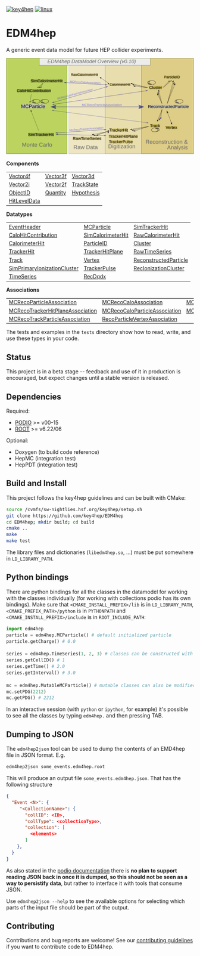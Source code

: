
[![key4hep](https://github.com/key4hep/EDM4hep/workflows/key4hep_linux/badge.svg)](https://github.com/key4hep/EDM4hep/actions/workflows/key4hep_linux.yml)
[![linux](https://github.com/key4hep/EDM4hep/actions/workflows/lcg_linux_with_podio.yml/badge.svg)](https://github.com/key4hep/EDM4hep/actions/workflows/lcg_linux_with_podio.yml)
# EDM4hep


A generic event data model for future HEP collider experiments.

![](doc/edm4hep_diagram.svg)

**Components**

| | | |
|-|-|-|
| [Vector4f](https://github.com/key4hep/EDM4hep/blob/main/edm4hep.yaml#L9)       | [Vector3f](https://github.com/key4hep/EDM4hep/blob/main/edm4hep.yaml#L26)  | [Vector3d](https://github.com/key4hep/EDM4hep/blob/main/edm4hep.yaml#L41)    |
| [Vector2i](https://github.com/key4hep/EDM4hep/blob/main/edm4hep.yaml#L60)      | [Vector2f](https://github.com/key4hep/EDM4hep/blob/main/edm4hep.yaml#L74)  | [TrackState](https://github.com/key4hep/EDM4hep/blob/main/edm4hep.yaml#L88)  |
| [ObjectID](https://github.com/key4hep/EDM4hep/blob/main/edm4hep.yaml#L111)     | [Quantity](https://github.com/key4hep/EDM4hep/blob/main/edm4hep.yaml#L123) | [Hypothesis](https://github.com/key4hep/EDM4hep/blob/main/edm4hep.yaml#L131) |
| [HitLevelData](https://github.com/key4hep/EDM4hep/blob/main/edm4hep.yaml#L138) | | |


**Datatypes**

| | | |
|-|-|-|
| [EventHeader](https://github.com/key4hep/EDM4hep/blob/main/edm4hep.yaml#L148)         | [MCParticle](https://github.com/key4hep/EDM4hep/blob/main/edm4hep.yaml#L160)        | [SimTrackerHit](https://github.com/key4hep/EDM4hep/blob/main/edm4hep.yaml#L228)         |
| [CaloHitContribution](https://github.com/key4hep/EDM4hep/blob/main/edm4hep.yaml#L270) | [SimCalorimeterHit](https://github.com/key4hep/EDM4hep/blob/main/edm4hep.yaml#L282) | [RawCalorimeterHit](https://github.com/key4hep/EDM4hep/blob/main/edm4hep.yaml#L294)     |
| [CalorimeterHit](https://github.com/key4hep/EDM4hep/blob/main/edm4hep.yaml#L303)      | [ParticleID](https://github.com/key4hep/EDM4hep/blob/main/edm4hep.yaml#L315)        | [Cluster](https://github.com/key4hep/EDM4hep/blob/main/edm4hep.yaml#L328)               |
| [TrackerHit](https://github.com/key4hep/EDM4hep/blob/main/edm4hep.yaml#L349)          | [TrackerHitPlane](https://github.com/key4hep/EDM4hep/blob/main/edm4hep.yaml#L366)   | [RawTimeSeries](https://github.com/key4hep/EDM4hep/blob/main/edm4hep.yaml#L387)                |
| [Track](https://github.com/key4hep/EDM4hep/blob/main/edm4hep.yaml#L400)               | [Vertex](https://github.com/key4hep/EDM4hep/blob/main/edm4hep.yaml#L419)            | [ReconstructedParticle](https://github.com/key4hep/EDM4hep/blob/main/edm4hep.yaml#L436) |
| [SimPrimaryIonizationCluster](https://github.com/key4hep/EDM4hep/blob/main/edm4hep.yaml#L544) | [TrackerPulse](https://github.com/key4hep/EDM4hep/blob/main/edm4hep.yaml#L578) | [RecIonizationCluster](https://github.com/key4hep/EDM4hep/blob/main/edm4hep.yaml#L591) |
| [TimeSeries](https://github.com/key4hep/EDM4hep/blob/main/edm4hep.yaml#L602) | [RecDqdx](https://github.com/key4hep/EDM4hep/blob/main/edm4hep.yaml#L614) |                                                                                          |

**Associations**

| | | |
|-|-|-|
| [MCRecoParticleAssociation](https://github.com/key4hep/EDM4hep/blob/main/edm4hep.yaml#L470)        | [MCRecoCaloAssociation](https://github.com/key4hep/EDM4hep/blob/main/edm4hep.yaml#L479)         | [MCRecoTrackerAssociation](https://github.com/key4hep/EDM4hep/blob/main/edm4hep.yaml#L488)         |
| [MCRecoTrackerHitPlaneAssociation](https://github.com/key4hep/EDM4hep/blob/main/edm4hep.yaml#L497) | [MCRecoCaloParticleAssociation](https://github.com/key4hep/EDM4hep/blob/main/edm4hep.yaml#L506) | [MCRecoClusterParticleAssociation](https://github.com/key4hep/EDM4hep/blob/main/edm4hep.yaml#L515) |
| [MCRecoTrackParticleAssociation](https://github.com/key4hep/EDM4hep/blob/main/edm4hep.yaml#L524)   | [RecoParticleVertexAssociation](https://github.com/key4hep/EDM4hep/blob/main/edm4hep.yaml#L533) |                                                                                                      |

The tests and examples in the `tests` directory show how to read, write, and use these types in your code.


## Status

This project is in a beta stage -- feedback and use of it in production is encouraged, but expect changes until a stable version is released.

## Dependencies

Required:

* [PODIO](https://github.com/AIDASoft/podio) >= v00-15
* [ROOT](https://github.com/root-project/root) >= v6.22/06

Optional:

* Doxygen (to build code reference)
* HepMC (integration test)
* HepPDT (integration test)

## Build and Install

This project follows the key4hep guidelines and can be built with CMake:

```sh
source /cvmfs/sw-nightlies.hsf.org/key4hep/setup.sh
git clone https://github.com/key4hep/EDM4hep
cd EDM4hep; mkdir build; cd build
cmake ..
make
make test
```

The library files and dictionaries (`libedm4hep.so`, ...) must be put somewhere in `LD_LIBRARY_PATH`.

## Python bindings
There are python bindings for all the classes in the datamodel for working with
the classes individually (for working with collections podio has its own
bindings). Make sure that `<CMAKE_INSTALL_PREFIX>/lib` is in `LD_LIBRARY_PATH`,
`<CMAKE_PREFIX_PATH>/python` is in `PYTHONPATH` and `<CMAKE_INSTALL_PREFIX>/include` is in `ROOT_INCLUDE_PATH`:
```python
import edm4hep
particle = edm4hep.MCParticle() # default initialized particle
particle.getCharge() # 0.0

series = edm4hep.TimeSeries(1, 2, 3) # classes can be constructed with non-default parameters
series.getCellID() # 1
series.getTime() # 2.0
series.getInterval() # 3.0

mc = edm4hep.MutableMCParticle() # mutable classes can also be modified
mc.setPDG(2212)
mc.getPDG() # 2212
```

In an interactive session (with `python` or `ipython`, for example) it's
possible to see all the classes by typing `edm4hep.` and then pressing TAB.

## Dumping to JSON
The `edm4hep2json` tool can be used to dump the contents of an EMD4hep file in
JSON format. E.g.

```bash
edm4hep2json some_events.edm4hep.root
```

This will produce an output file `some_events.edm4hep.json`. That has the following structure
```json
{
  "Event <N>": {
     "<CollectionName>": {
       "collID": <ID>,
       "collType": <collectionType>,
       "collection": [
         <elements>
       ]
    },
  }
}
```

As also stated in the [podio
documentation](https://github.com/AIDASoft/podio/blob/master/doc/advanced_topics.md#dumping-json)
there is **no plan to support reading JSON back in once it is dumped, so this
should not be seen as a way to persistify data**, but rather to interface it
with tools that consume JSON.

Use `edm4hep2json --help` to see the available options for selecting which parts
of the input file should be part of the output.

## Contributing

Contributions and bug reports are welcome! See our [contributing guidelines](doc/contributing.md) if you want to contribute code to EDM4hep.
